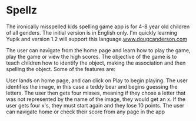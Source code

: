 Spellz
===========

The ironically misspelled kids spelling game app is for 4-8 year old children of all genders. The initial version is in English only. I'm quickly learning Yupik and version 1.2 will support this language.www.dougcanderson.com

The user can navigate from the home page and learn how to play the game, play the game or view the high scores. The objective of the game is to teach children how to identify the object, making the association and then spelling the object. Some of the features are: 

User lands on home page, and can click on Play to begin playing. 
The user identifies the image, in this case a teddy bear and begins guessing the letters.
The user then gets four misses, meaning if they chose a letter that was not represented by the name of the image, they would get an x. 
If the user gets four x's, they must start again and they lose 10 points. 
The user can navigate home or check their score from any page in the app
